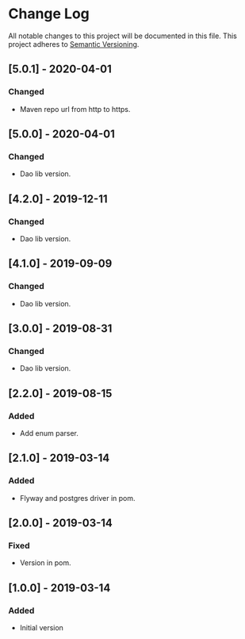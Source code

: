 # Change Log
All notable changes to this project will be documented in this file.
This project adheres to [Semantic Versioning](http://semver.org/).

## [5.0.1] - 2020-04-01
### Changed
- Maven repo url from http to https.

## [5.0.0] - 2020-04-01
### Changed
- Dao lib version.

## [4.2.0] - 2019-12-11
### Changed
- Dao lib version.

## [4.1.0] - 2019-09-09
### Changed
- Dao lib version.

## [3.0.0] - 2019-08-31
### Changed
- Dao lib version.

## [2.2.0] - 2019-08-15
### Added 
- Add enum parser.

## [2.1.0] - 2019-03-14
### Added 
- Flyway and postgres driver in pom.

## [2.0.0] - 2019-03-14
### Fixed
- Version in pom.

## [1.0.0] - 2019-03-14
### Added
- Initial version
